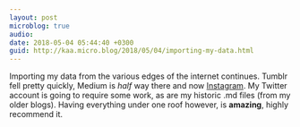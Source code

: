 ```yaml
---
layout: post
microblog: true
audio: 
date: 2018-05-04 05:44:40 +0300
guid: http://kaa.micro.blog/2018/05/04/importing-my-data.html
---
```

Importing my data from the various edges of the internet continues. Tumblr fell pretty quickly,  Medium is _half_ way there and now [Instagram](https://www.manton.org/2018/05/instagram-import-in-micro-blog.html). My Twitter account is going to require some work, as are my historic .md files (from my older blogs). Having everything under one roof however, is **amazing**, highly recommend it.

